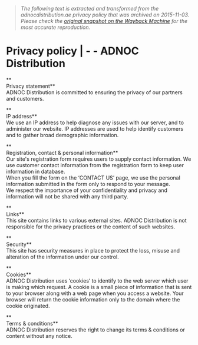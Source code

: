 > *The following text is extracted and transformed from the adnocdistribution.ae privacy policy that was archived on 2015-11-03. Please check the [original snapshot on the Wayback Machine](https://web.archive.org/web/20151103052422id_/http%3A//adnocdistribution.ae/en/footer/privacy-policy) for the most accurate reproduction.*

# Privacy policy | - - ADNOC Distribution

**  
Privacy statement**  
ADNOC Distribution is committed to ensuring the privacy of our partners and customers.

**  
IP address**  
We use an IP address to help diagnose any issues with our server, and to administer our website. IP addresses are used to help identify customers and to gather broad demographic information.

**  
Registration, contact & personal information**  
Our site's registration form requires users to supply contact information. We use customer contact information from the registration form to keep user information in database.  
When you fill the form on the ‘CONTACT US’ page, we use the personal information submitted in the form only to respond to your message.   
We respect the importance of your confidentiality and privacy and information will not be shared with any third party.

**  
Links**  
This site contains links to various external sites. ADNOC Distribution is not responsible for the privacy practices or the content of such websites.

**  
Security**  
This site has security measures in place to protect the loss, misuse and alteration of the information under our control.

**  
Cookies**  
ADNOC Distribution uses ‘cookies’ to identify to the web server which user is making which request. A cookie is a small piece of information that is sent to your browser along with a web page when you access a website. Your browser will return the cookie information only to the domain where the cookie originated.​

**  
Terms & conditions**  
ADNOC Distribution reserves the right to change its terms & conditions or content without any notice.
